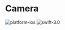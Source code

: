 # Camera

<img src="https://img.shields.io/badge/Platform-iOS-blue.svg" alt="platform-ios" />
<img src="https://img.shields.io/badge/Swift-3.0-orange.svg" alt="swift-3.0" />
